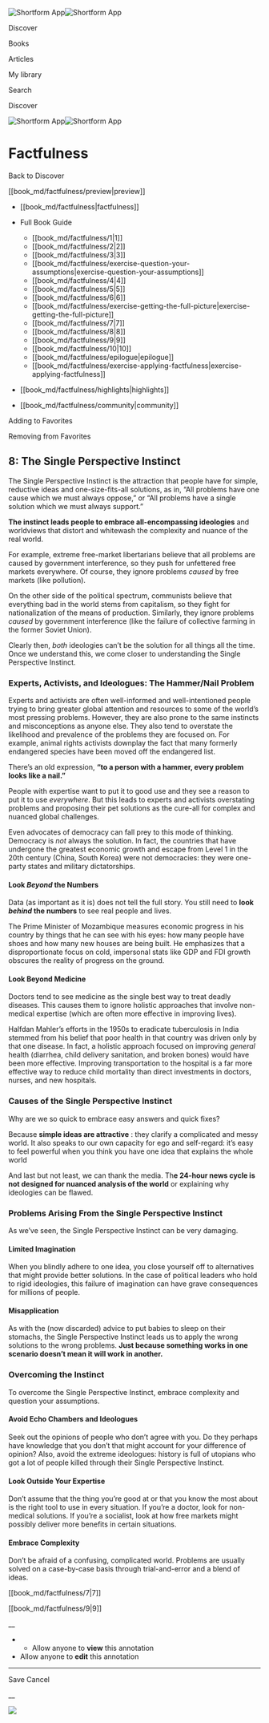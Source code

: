 ![Shortform App](/img/logo.36a2399e.svg)![Shortform App](/img/logo-dark.70c1b072.svg)

Discover

Books

Articles

My library

Search

Discover

![Shortform App](/img/logo.36a2399e.svg)![Shortform App](/img/logo-dark.70c1b072.svg)

# Factfulness

Back to Discover

[[book_md/factfulness/preview|preview]]

  * [[book_md/factfulness|factfulness]]
  * Full Book Guide

    * [[book_md/factfulness/1|1]]
    * [[book_md/factfulness/2|2]]
    * [[book_md/factfulness/3|3]]
    * [[book_md/factfulness/exercise-question-your-assumptions|exercise-question-your-assumptions]]
    * [[book_md/factfulness/4|4]]
    * [[book_md/factfulness/5|5]]
    * [[book_md/factfulness/6|6]]
    * [[book_md/factfulness/exercise-getting-the-full-picture|exercise-getting-the-full-picture]]
    * [[book_md/factfulness/7|7]]
    * [[book_md/factfulness/8|8]]
    * [[book_md/factfulness/9|9]]
    * [[book_md/factfulness/10|10]]
    * [[book_md/factfulness/epilogue|epilogue]]
    * [[book_md/factfulness/exercise-applying-factfulness|exercise-applying-factfulness]]
  * [[book_md/factfulness/highlights|highlights]]
  * [[book_md/factfulness/community|community]]



Adding to Favorites 

Removing from Favorites 

## 8: The Single Perspective Instinct

The Single Perspective Instinct is the attraction that people have for simple, reductive ideas and one-size-fits-all solutions, as in, “All problems have one cause which we must always oppose,” or “All problems have a single solution which we must always support.”

**The instinct leads people to embrace all-encompassing ideologies** and worldviews that distort and whitewash the complexity and nuance of the real world.

For example, extreme free-market libertarians believe that all problems are caused by government interference, so they push for unfettered free markets everywhere. Of course, they ignore problems _caused_ by free markets (like pollution).

On the other side of the political spectrum, communists believe that everything bad in the world stems from capitalism, so they fight for nationalization of the means of production. Similarly, they ignore problems _caused_ by government interference (like the failure of collective farming in the former Soviet Union).

Clearly then, _both_ ideologies can’t be the solution for all things all the time. Once we understand this, we come closer to understanding the Single Perspective Instinct.

### Experts, Activists, and Ideologues: The Hammer/Nail Problem

Experts and activists are often well-informed and well-intentioned people trying to bring greater global attention and resources to some of the world’s most pressing problems. However, they are also prone to the same instincts and misconceptions as anyone else. They also tend to overstate the likelihood and prevalence of the problems they are focused on. For example, animal rights activists downplay the fact that many formerly endangered species have been moved off the endangered list.

There’s an old expression, **“to a person with a hammer, every problem looks like a nail.”**

People with expertise want to put it to good use and they see a reason to put it to use _everywhere_. But this leads to experts and activists overstating problems and proposing their pet solutions as the cure-all for complex and nuanced global challenges.

Even advocates of democracy can fall prey to this mode of thinking. Democracy is _not_ always the solution. In fact, the countries that have undergone the greatest economic growth and escape from Level 1 in the 20th century (China, South Korea) were not democracies: they were one-party states and military dictatorships.

#### Look _Beyond_ the Numbers

Data (as important as it is) does not tell the full story. You still need to **look _behind_ the numbers** to see real people and lives.

The Prime Minister of Mozambique measures economic progress in his country by things that he can see with his eyes: how many people have shoes and how many new houses are being built. He emphasizes that a disproportionate focus on cold, impersonal stats like GDP and FDI growth obscures the reality of progress on the ground.

#### Look Beyond Medicine

Doctors tend to see medicine as the single best way to treat deadly diseases. This causes them to ignore holistic approaches that involve non-medical expertise (which are often more effective in improving lives).

Halfdan Mahler’s efforts in the 1950s to eradicate tuberculosis in India stemmed from his belief that poor health in that country was driven only by that one disease. In fact, a holistic approach focused on improving _general_ health (diarrhea, child delivery sanitation, and broken bones) would have been more effective. Improving transportation to the hospital is a far more effective way to reduce child mortality than direct investments in doctors, nurses, and new hospitals.

### Causes of the Single Perspective Instinct

Why are we so quick to embrace easy answers and quick fixes?

Because **simple ideas are attractive** : they clarify a complicated and messy world. It also speaks to our own capacity for ego and self-regard: it’s easy to feel powerful when you think you have one idea that explains the whole world

And last but not least, we can thank the media. Th**e 24-hour news cycle is not designed for nuanced analysis of the world** or explaining why ideologies can be flawed.

### Problems Arising From the Single Perspective Instinct

As we’ve seen, the Single Perspective Instinct can be very damaging.

#### Limited Imagination

When you blindly adhere to one idea, you close yourself off to alternatives that might provide better solutions. In the case of political leaders who hold to rigid ideologies, this failure of imagination can have grave consequences for millions of people.

#### Misapplication

As with the (now discarded) advice to put babies to sleep on their stomachs, the Single Perspective Instinct leads us to apply the wrong solutions to the wrong problems. **Just because something works in one scenario doesn’t mean it will work in another.**

### Overcoming the Instinct

To overcome the Single Perspective Instinct, embrace complexity and question your assumptions.

#### Avoid Echo Chambers and Ideologues

Seek out the opinions of people who don’t agree with you. Do they perhaps have knowledge that you don’t that might account for your difference of opinion? Also, avoid the extreme ideologues: history is full of utopians who got a lot of people killed through their Single Perspective Instinct.

#### Look Outside Your Expertise

Don’t assume that the thing you’re good at or that you know the most about is the right tool to use in every situation. If you’re a doctor, look for non-medical solutions. If you’re a socialist, look at how free markets might possibly deliver more benefits in certain situations.

#### Embrace Complexity

Don’t be afraid of a confusing, complicated world. Problems are usually solved on a case-by-case basis through trial-and-error and a blend of ideas.

[[book_md/factfulness/7|7]]

[[book_md/factfulness/9|9]]

__

  *   * Allow anyone to **view** this annotation
  * Allow anyone to **edit** this annotation



* * *

Save Cancel

__




![](https://bat.bing.com/action/0?ti=56018282&Ver=2&mid=02d100c9-29d7-4d6c-ad38-aa53ec5c2f5c&sid=49fff5b0636c11eeb9c611038afc8668&vid=4a005010636c11ee80c703d4c4a7acd5&vids=0&msclkid=N&pi=0&lg=en-US&sw=800&sh=600&sc=24&nwd=1&tl=Shortform%20%7C%20Factfulness&p=https%3A%2F%2Fwww.shortform.com%2Fapp%2Fbook%2Ffactfulness%2F8&r=&lt=430&evt=pageLoad&sv=1&rn=730346)
